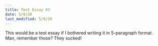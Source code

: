 ```yaml
---
title: Test Essay #3
date: 5/9/20
last_modified: 5/9/20
---
```

This would be a test essay if I bothered writing it in 5-paragraph format. Man, remember those? They sucked!
